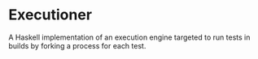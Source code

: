 Executioner
===========

A Haskell implementation of an execution engine targeted to run tests in builds by forking a process for each test.
